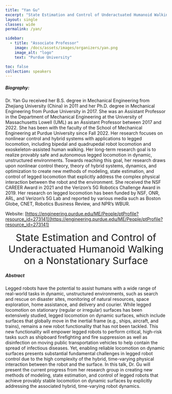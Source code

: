 ```yaml
---
title: "Yan Gu"
excerpt: "State Estimation and Control of Underactuated Humanoid Walking on a Nonstationary Surface"
layout: single 
classes: wide
permalink: /yan/

sidebar:
  - title: "Associate Professor"
    image: /docs/assets/images/organizers/yan.png
    image_alt: "logo"
    text: "Purdue University"

toc: false 
collection: speakers
---
```


##### Biography: 

Dr. Yan Gu received her B.S. degree in Mechanical Engineering from Zhejiang University (China) in 2011 and her Ph.D. degree in Mechanical Engineering from Purdue University in 2017. She was an Assistant Professor in the Department of Mechanical Engineering at the University of Massachusetts Lowell (UML) as an Assistant Professor between 2017 and 2022. She has been with the faculty of the School of Mechanical Engineering at Purdue University since Fall 2022. Her research focuses on nonlinear control and hybrid systems with applications to legged locomotion, including bipedal and quadrupedal robot locomotion and exoskeleton-assisted human walking. Her long-term research goal is to realize provably safe and autonomous legged locomotion in dynamic, unstructured environments. Towards reaching this goal, her research draws upon nonlinear control theory, theory of hybrid systems, dynamics, and optimization to create new methods of modeling, state estimation, and control of legged locomotion that explicitly address the complex physical interaction between the robot and the environment. She received the NSF CAREER Award in 2021 and the Verizon’s 5G Robotics Challenge Award in 2019. Her research on legged locomotion has been funded by NSF, ONR, ARL, and Verizon’s 5G Lab and reported by various media such as Boston Globe, CNET, Robotics Business Review, and NPR’s WBUR.

Website: [https://engineering.purdue.edu/ME/People/ptProfile?resource_id=273141](https://engineering.purdue.edu/ME/People/ptProfile?resource_id=273141)

<center style="font-size:30px">
State Estimation and Control of Underactuated Humanoid Walking on a Nonstationary Surface
</center>



##### Abstract

Legged robots have the potential to assist humans with a wide range of real-world tasks in dynamic, unstructured environments, such as search and rescue on disaster sites, monitoring of natural resources, space exploration, home assistance, and delivery and courier. While legged locomotion on stationary (regular or irregular) surfaces has been extensively studied, legged locomotion on dynamic surfaces, which include surfaces that globally move in the inertial frame (e.g., ships, aircraft, and trains), remains a new robot functionality that has not been tackled. This new functionality will empower legged robots to perform critical, high-risk tasks such as shipboard firefighting and fire suppression as well as disinfection on moving public transportation vehicles to help contain the spread of infectious diseases. Yet, enabling reliable locomotion on dynamic surfaces presents substantial fundamental challenges in legged robot control due to the high complexity of the hybrid, time-varying physical interaction between the robot and the surface. In this talk, Dr. Gu will present the current progress from her research group in creating  new methods of modeling, state estimation, and control of legged robots that achieve provably stable locomotion on dynamic surfaces by explicitly addressing the associated hybrid, time-varying robot dynamics.





